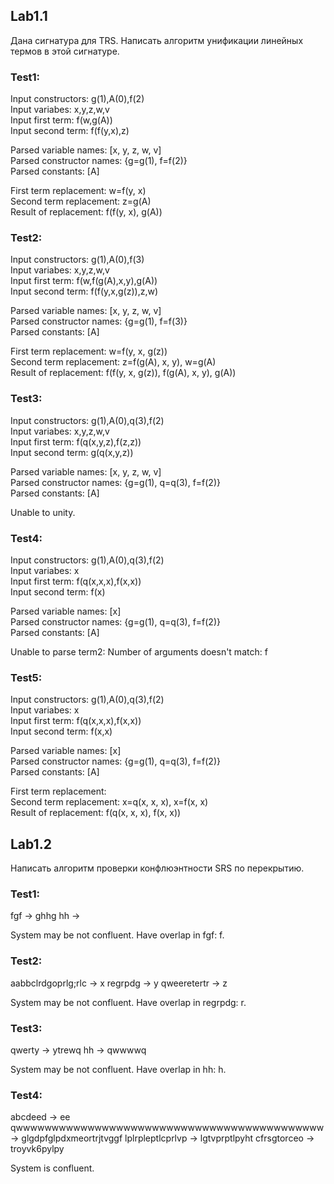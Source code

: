 ## Lab1.1

Дана сигнатура для TRS. Написать алгоритм
унификации линейных термов в этой сигнатуре.

### Test1:

Input constructors: g(1),A(0),f(2)  
Input variabes: x,y,z,w,v  
Input first term: f(w,g(A))  
Input second term: f(f(y,x),z)  

Parsed variable names: [x, y, z, w, v]  
Parsed constructor names: {g=g(1), f=f(2)}  
Parsed constants: [A]  

First term replacement: w=f(y, x)  
Second term replacement: z=g(A)  
Result of replacement: f(f(y, x), g(A))  

### Test2:

Input constructors: g(1),A(0),f(3)  
Input variabes: x,y,z,w,v  
Input first term: f(w,f(g(A),x,y),g(A))  
Input second term: f(f(y,x,g(z)),z,w)  

Parsed variable names: [x, y, z, w, v]  
Parsed constructor names: {g=g(1), f=f(3)}  
Parsed constants: [A]  

First term replacement: w=f(y, x, g(z))  
Second term replacement: z=f(g(A), x, y), w=g(A)  
Result of replacement: f(f(y, x, g(z)), f(g(A), x, y), g(A))  

### Test3:

Input constructors: g(1),A(0),q(3),f(2)  
Input variabes: x,y,z,w,v  
Input first term: f(q(x,y,z),f(z,z))  
Input second term: g(q(x,y,z))  

Parsed variable names: [x, y, z, w, v]  
Parsed constructor names: {g=g(1), q=q(3), f=f(2)}  
Parsed constants: [A]  

Unable to unity.

### Test4:

Input constructors: g(1),A(0),q(3),f(2)  
Input variabes: x  
Input first term: f(q(x,x,x),f(x,x))  
Input second term: f(x)  

Parsed variable names: [x]  
Parsed constructor names: {g=g(1), q=q(3), f=f(2)}  
Parsed constants: [A]  

Unable to parse term2: Number of arguments doesn't match: f

### Test5:

Input constructors: g(1),A(0),q(3),f(2)  
Input variabes: x  
Input first term: f(q(x,x,x),f(x,x))  
Input second term: f(x,x)  

Parsed variable names: [x]  
Parsed constructor names: {g=g(1), q=q(3), f=f(2)}  
Parsed constants: [A]  

First term replacement:  
Second term replacement: x=q(x, x, x), x=f(x, x)  
Result of replacement: f(q(x, x, x), f(x, x))  



## Lab1.2

Написать алгоритм проверки конфлюэнтности SRS по перекрытию.

### Test1:

fgf -> ghhg
hh ->

System may be not confluent.
Have overlap in fgf: f.

### Test2:

aabbclrdgoprlg;rlc -> x
regrpdg -> y
qweeretertr -> z

System may be not confluent.
Have overlap in regrpdg: r.

### Test3:

qwerty -> ytrewq
hh -> qwwwwq

System may be not confluent.
Have overlap in hh: h.

### Test4:

abcdeed -> ee
qwwwwwwwwwwwwwwwwwwwwwwwwwwwwwwwwwwwwwwwwwww -> glgdpfglpdxmeortrjtvggf
lplrpleptlcprlvp -> lgtvprptlpyht
cfrsgtorceo -> troyvk6pylpy

System is confluent.
